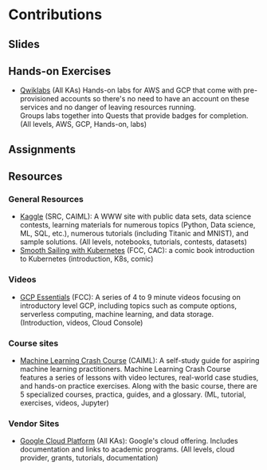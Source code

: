 # Contributions

##  Slides

##  Hands-on Exercises

* [Qwiklabs](/Content/Qwiklabs.md)  (All KAs) Hands-on labs for AWS and GCP that come with pre-provisioned 
accounts so there's no need to have an account on these services and no danger of leaving resources running.  
Groups labs together into Quests that provide badges for completion.  
(All levels, AWS, GCP, Hands-on, labs)


##  Assignments


## Resources

### General Resources


* [Kaggle](/Content/Kaggle.md) (SRC, CAIML): A WWW site with public data sets, data science contests, learning materials for 
numerous topics (Python, Data science, ML, SQL, etc.), numerous tutorials (including Titanic and MNIST), 
and sample solutions. (All levels, notebooks, tutorials, contests, datasets)
* [Smooth Sailing with Kubernetes](/Content/k8scomic.md) (FCC, CAC): a comic book introduction to Kubernetes (introduction, K8s, comic)


### Videos
* [GCP Essentials](/Content/GCPEssentials.md) (FCC): A series of 4 to 9 minute videos focusing on introductory level GCP, 
including topics such as compute options, serverless computing, machine learning, and data storage.  
(Introduction, videos, Cloud Console)


### Course sites

* [Machine Learning Crash Course](/Content/MLCC.md)  (CAIML): A self-study guide for aspiring machine learning practitioners.
Machine Learning Crash Course features a series of lessons with video lectures, 
real-world case studies, and hands-on practice exercises.  Along with the basic course, 
there are 5 specialized courses,  practica, guides, and a glossary.
(ML, tutorial, exercises, videos, Jupyter)



### Vendor Sites

*  [Google Cloud Platform](/Content/GCP.md) (All KAs): Google's cloud offering. Includes documentation and links to academic programs. (All levels, cloud provider, grants, tutorials, documentation)

